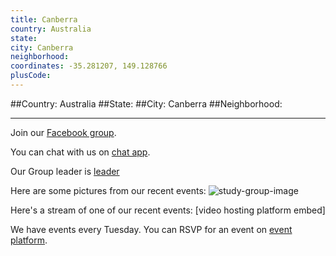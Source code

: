 ```yaml
---
title: Canberra
country: Australia
state: 
city: Canberra
neighborhood: 
coordinates: -35.281207, 149.128766
plusCode:
---
```


##Country: Australia
##State: 
##City: Canberra
##Neighborhood: 
*****
Join our [Facebook group](https://www.facebook.com/groups/free.code.camp.canberra).

You can chat with us on [chat app]().

Our Group leader is [leader]()

Here are some pictures from our recent events:
![study-group-image]()

Here's a stream of one of our recent events:
[video hosting platform embed]

We have events every Tuesday. You can RSVP for an event on [event platform]().
